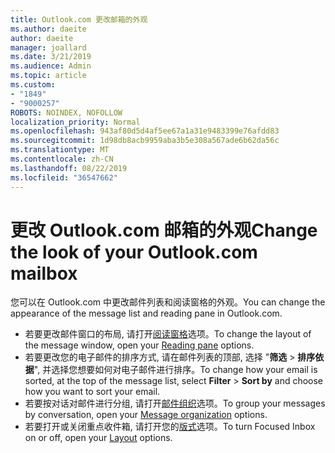 ```yaml
---
title: Outlook.com 更改邮箱的外观
ms.author: daeite
author: daeite
manager: joallard
ms.date: 3/21/2019
ms.audience: Admin
ms.topic: article
ms.custom:
- "1849"
- "9000257"
ROBOTS: NOINDEX, NOFOLLOW
localization_priority: Normal
ms.openlocfilehash: 943af80d5d4af5ee67a1a31e9483399e76afdd83
ms.sourcegitcommit: 1d98db8acb9959aba3b5e308a567ade6b62da56c
ms.translationtype: MT
ms.contentlocale: zh-CN
ms.lasthandoff: 08/22/2019
ms.locfileid: "36547662"
---
```

# <a name="change-the-look-of-your-outlookcom-mailbox"></a><span data-ttu-id="28560-102">更改 Outlook.com 邮箱的外观</span><span class="sxs-lookup"><span data-stu-id="28560-102">Change the look of your Outlook.com mailbox</span></span>

<span data-ttu-id="28560-103">您可以在 Outlook.com 中更改邮件列表和阅读窗格的外观。</span><span class="sxs-lookup"><span data-stu-id="28560-103">You can change the appearance of the message list and reading pane in Outlook.com.</span></span>

- <span data-ttu-id="28560-104">若要更改邮件窗口的布局, 请打开[阅读窗格](https://outlook.live.com/mail/options/mail/layout/readingPane)选项。</span><span class="sxs-lookup"><span data-stu-id="28560-104">To change the layout of the message window, open your [Reading pane](https://outlook.live.com/mail/options/mail/layout/readingPane) options.</span></span>
- <span data-ttu-id="28560-105">若要更改您的电子邮件的排序方式, 请在邮件列表的顶部, 选择 "**筛选** > **排序依据**", 并选择您想要如何对电子邮件进行排序。</span><span class="sxs-lookup"><span data-stu-id="28560-105">To change how your email is sorted, at the top of the message list, select **Filter** > **Sort by** and choose how you want to sort your email.</span></span>
- <span data-ttu-id="28560-106">若要按对话对邮件进行分组, 请打开[邮件组织](https://outlook.live.com/mail/options/mail/layout/conversations)选项。</span><span class="sxs-lookup"><span data-stu-id="28560-106">To group your messages by conversation, open your [Message organization](https://outlook.live.com/mail/options/mail/layout/conversations) options.</span></span>
- <span data-ttu-id="28560-107">若要打开或关闭重点收件箱, 请打开您的[版式](https://outlook.live.com/mail/options/mail/layout/focused)选项。</span><span class="sxs-lookup"><span data-stu-id="28560-107">To turn Focused Inbox on or off, open your [Layout](https://outlook.live.com/mail/options/mail/layout/focused) options.</span></span>